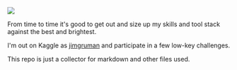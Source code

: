 ![](https://www.kaggle.com/static/images/site-logo.svg)

From time to time it's good to get out and size up my skills and tool stack against the best and brightest.

I'm out on Kaggle as [jimgruman](https://www.kaggle.com/jimgruman) and participate in a few low-key challenges.

This repo is just a collector for markdown and other files used.

